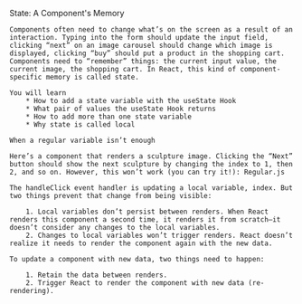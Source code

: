 State: A Component's Memory

    Components often need to change what’s on the screen as a result of an interaction. Typing into the form should update the input field, clicking “next” on an image carousel should change which image is displayed, clicking “buy” should put a product in the shopping cart. Components need to “remember” things: the current input value, the current image, the shopping cart. In React, this kind of component-specific memory is called state.

    You will learn
        * How to add a state variable with the useState Hook
        * What pair of values the useState Hook returns
        * How to add more than one state variable
        * Why state is called local

    When a regular variable isn’t enough

    Here’s a component that renders a sculpture image. Clicking the “Next” button should show the next sculpture by changing the index to 1, then 2, and so on. However, this won’t work (you can try it!): Regular.js

    The handleClick event handler is updating a local variable, index. But two things prevent that change from being visible:

        1. Local variables don’t persist between renders. When React renders this component a second time, it renders it from scratch—it doesn’t consider any changes to the local variables.
        2. Changes to local variables won’t trigger renders. React doesn’t realize it needs to render the component again with the new data.

    To update a component with new data, two things need to happen:

        1. Retain the data between renders.
        2. Trigger React to render the component with new data (re-rendering).
